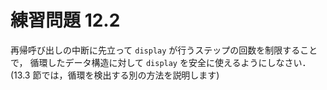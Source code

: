 # 練習問題 12.2

再帰呼び出しの中断に先立って `display` が行うステップの回数を制限することで，
循環したデータ構造に対して `display` を安全に使えるようにしなさい．
(13.3 節では，循環を検出する別の方法を説明します)
